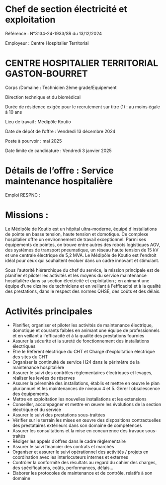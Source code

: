 # Chef de section électricité et exploitation

Référence : N°3134-24-1933/SR du 13/12/2024

Employeur : Centre Hospitalier Territorial

# CENTRE HOSPITALIER TERRITORIAL GASTON-BOURRET

Corps /Domaine : Technicien 2ème grade/Equipement

Direction technique et du biomédical

Durée de résidence exigée pour le recrutement sur titre (1) : au moins égale à 10 ans

Lieu de travail : Médipôle Koutio

Date de dépôt de l’offre : Vendredi 13 décembre 2024

Poste à pourvoir : mai 2025

Date limite de candidature : Vendredi 3 janvier 2025

# Détails de l’offre : Service maintenance hospitalière

Emploi RESPNC :

# Missions :

Le Médipôle de Koutio est un hôpital ultra-moderne, équipé d'installations de pointe en basse tension, haute tension et domotique. Ce complexe hospitalier offre un environnement de travail exceptionnel. Parmi ses équipements de pointes, on trouve entre autres des robots logistiques AGV, des systèmes de transport pneumatique, un réseau haute tension de 15 kV et une centrale électrique de 5,2 MVA. Le Médipôle de Koutio est l'endroit idéal pour ceux qui souhaitent évoluer dans un cadre innovant et stimulant.

Sous l'autorité hiérarchique du chef du service, la mission principale est de planifier et piloter les activités et les moyens du service maintenance hospitalière dans sa section électricité et exploitation ; en animant une équipe d’une dizaine de techniciens et en veillant à l'efficacité et à la qualité des prestations, dans le respect des normes QHSE, des coûts et des délais.

# Activités principales

- Planifier, organiser et piloter les activités de maintenance électrique, domotique et courants faibles en animant une équipe de professionnels et en veillant à l'efficacité et à la qualité des prestations fournies
- Assurer la sécurité et la sureté de fonctionnement des installations électriques
- Être le Référent électrique du CHT et Chargé d'exploitation électrique des sites du CHT
- Organiser la continuité de service H24 dans le périmètre de la maintenance hospitalière
- Assurer le suivi des contrôles règlementaires électriques et levages, réaliser les levées de réserves
- Assurer la pérennité des installations, établis et mettre en œuvre le plan pluriannuel et les maintenances de niveaux 4 et 5. Gèrer l’obsolescence des équipements.
- Mettre en exploitation les nouvelles installations et les extensions
- Conseiller, accompagner et mettre en œuvre les évolutions de la section électrique et du service
- Assurer le suivi des prestations sous-traitées
- Vérifier sur le terrain les mises en œuvre des dispositions contractuelles des prestataires extérieurs dans son domaine de compétences
- Assurer les consultations et la mise en concurrence des travaux sous-traités
- Rédiger les appels d’offres dans le cadre règlementaire
- Assurer le suivi financier des contrats et marchés
- Organiser et assurer le suivi opérationnel des activités / projets en coordination avec les interlocuteurs internes et externes
- Contrôler la conformité des résultats au regard du cahier des charges, des spécifications, coûts, performances, délais...
- Elaborer les protocoles de maintenance et de contrôle, relatifs à son domaine